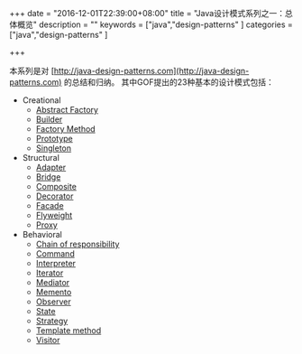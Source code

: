 +++
date = "2016-12-01T22:39:00+08:00"
title = "Java设计模式系列之一：总体概览"
description = ""
keywords = ["java","design-patterns"
]
categories = ["java","design-patterns"
]

+++

本系列是对 [http://java-design-patterns.com](http://java-design-patterns.com) 的总结和归纳。
其中GOF提出的23种基本的设计模式包括：

* Creational
    * [Abstract Factory](http://java-design-patterns.com/patterns/abstract-factory/)
    * [Builder](http://java-design-patterns.com/patterns/builder/)
    * [Factory Method](http://java-design-patterns.com/patterns/factory-method/)
    * [Prototype](http://java-design-patterns.com/patterns/prototype/)
    * [Singleton](http://java-design-patterns.com/patterns/singleton/)
* Structural
    * [Adapter](http://java-design-patterns.com/patterns/adapter/)
    * [Bridge](http://java-design-patterns.com/patterns/bridge/)
    * [Composite](http://java-design-patterns.com/patterns/composite/)
    * [Decorator](http://java-design-patterns.com/patterns/decorator/)
    * [Facade](http://java-design-patterns.com/patterns/facade/)
    * [Flyweight](http://java-design-patterns.com/patterns/flyweight/)
    * [Proxy](http://java-design-patterns.com/patterns/proxy/)
* Behavioral
    * [Chain of responsibility](http://java-design-patterns.com/patterns/chain/)
    * [Command](http://java-design-patterns.com/patterns/command/)
    * [Interpreter](http://java-design-patterns.com/patterns/interpreter/)
    * [Iterator](http://java-design-patterns.com/patterns/iterator/)
    * [Mediator](http://java-design-patterns.com/patterns/mediator/)
    * [Memento](http://java-design-patterns.com/patterns/memento/)
    * [Observer](http://java-design-patterns.com/patterns/observer/)
    * [State](http://java-design-patterns.com/patterns/state/)
    * [Strategy](http://java-design-patterns.com/patterns/strategy/)
    * [Template method](http://java-design-patterns.com/patterns/template-method/)
    * [Visitor](http://java-design-patterns.com/patterns/visitor/)


